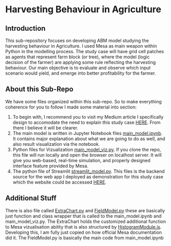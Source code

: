 # Harvesting Behaviour in Agriculture

## Introduction
This sub-repository focuses on developing ABM model studying the harvesting behaviour in Agriculture. I used Mesa as main weapon within Python in the modelling process.
The study case will have grid cell patches as agents that represent farm block (or tree), where the model (logic decision of the farmer) are applying some rule reflecting the harvesting behaviour.
Our main objective is to evaluate and observe which input scenario would yield, and emerge into better profitability for the farmer.

## About this Sub-Repo

We have some files organized within this sub-repo. So to make everything coherence for you to follow I made some material into section:

1. To begin with, I recommend you to visit my Medium article I specifically design to accomodate the need to explain this study case [HERE](https://medium.com/@lazuardy.almuzaki/pythons-agent-based-modelling-for-agriculture-a6259081ab07). From there I believe it will be clearer.
2. The main model is written in Jupyter Notebook files [main_model.ipynb](./main_model.ipynb). It contains major explanation about what we are going to do as well, and also result visualization via the notebook.
3. Python files for Vizualization [main_model_viz.py](./main_model_viz.py). If you clone the repo, this file will run locally and open the browser on localhost server. It will give you web-based, real-time simulation, and properly designed interface feature provided by Mesa.
4. The python file of Streamlit [streamlit_model.py](./streamlit_model.py). This files is the backend source for the web app I deployed as demonstration for this study case which the website could be accessed [HERE](https://agentbasedmodelling-23jpvayz5rr9wn7y2trsqv.streamlit.app/).


## Additional Stuff

There is also file called [ExtraChart.py](./ExtraChart.py) and [FieldModel.py](./FieldModel.py) these are basically just function and class wrapper that is called to the main_model.ipynb and main_model_viz.py.
The ExtraChart holds the customized additional function to Mesa vizualisation ability that is also structured by [HistogramModule.js](./HistogramModule.js). Developing this, I am fully just copied on how official Mesa documentation did it.
The FieldModel.py is basically the main code from main_model.ipynb
